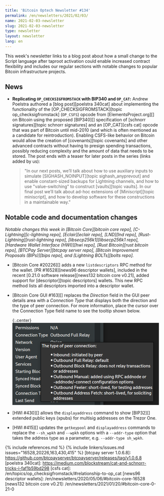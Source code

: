```yaml
---
title: 'Bitcoin Optech Newsletter #134'
permalink: /en/newsletters/2021/02/03/
name: 2021-02-03-newsletter
slug: 2021-02-03-newsletter
type: newsletter
layout: newsletter
lang: en
---
```

This week's newsletter links to a blog post about how a small change to
the Script language after taproot activation could enable increased
contract flexibility and includes our regular sections with notable changes to
popular Bitcoin infrastructure projects.

## News

- **Replicating `OP_CHECKSIGFROMSTACK` with BIP340 and `OP_CAT`:** Andrew
  Poelstra authored a [blog post][poelstra 340cat] about implementing
  the functionality of the
  [OP_CHECKSIGFROMSTACK][topic op_checksigfromstack] (`OP_CSFS`) opcode
  from [ElementsProject.org][] on Bitcoin using the proposed [BIP340][] specification of [schnorr
  signatures][topic schnorr signatures] and an [OP_CAT][csfs cat] opcode
  that was part of Bitcoin until mid-2010 (and which is often mentioned
  as a candidate for reintroduction).  Enabling CSFS-like behavior on
  Bitcoin would allow the creation of [covenants][topic covenants] and
  other advanced contracts without having to presign spending
  transactions, possibly reducing complexity and the amount of data that
  needs to be stored.  The post ends with a teaser for later posts in
  the series (links added by us):

    > "In our next posts, we’ll talk about how to use auxiliary inputs
    > to simulate [SIGHASH_NOINPUT][topic sighash_anyprevout] and enable
    > constant-sized backups for Lightning channels, and how to use
    > "value-switching" to construct [vaults][topic vaults].  In our
    > final post we’ll talk about ad-hoc extensions of
    > [Miniscript][topic miniscript], and how to develop software for
    > these constructions in a
    > maintainable way."

## Notable code and documentation changes

*Notable changes this week in [Bitcoin Core][bitcoin core repo],
[C-Lightning][c-lightning repo], [Eclair][eclair repo], [LND][lnd repo],
[Rust-Lightning][rust-lightning repo], [libsecp256k1][libsecp256k1
repo], [Hardware Wallet Interface (HWI)][hwi repo],
[Rust Bitcoin][rust bitcoin repo], [BTCPay Server][btcpay server repo],
[Bitcoin Improvement Proposals (BIPs)][bips repo], and [Lightning
BOLTs][bolts repo].*

- [Bitcoin Core #20226][] adds a new `listdescriptors` RPC method for the
  wallet. [PR #16528][news96 descriptor wallets], included in the recent [0.21.0
  software release][news132 bitcoin core v0.21], added support for
  [descriptor][topic descriptors] wallets. This new RPC method lists
  all descriptors imported into a descriptor wallet.

- [Bitcoin Core GUI #163][] replaces the *Direction* field in the GUI peer details
  area with a *Connection Type* that displays both the direction and the type of
  peer connection. For more information, place the cursor over the Connection
  Type field name to see the tooltip shown below.

    {:.center}
    ![Illustration of GUI peer detail connection type](/img/posts/2021-02-gui-peer-connection-type.png)

- [HWI #430][] allows the `displayaddress` command to show [BIP32][] extended
  public keys (xpubs) for multisig addresses on the Trezor One.

- [HWI #415][] updates the `getkeypool` and `displayaddress` commands to
  replace the `--sh_wpkh` and `--wpkh` options with a `--addr-type`
  option that takes the address type as a parameter, e.g. `--addr-type
  sh_wpkh`.

{% include references.md %}
{% include linkers/issues.md issues="16528,20226,163,430,415" %}
[btcpay server 1.0.6.8]: https://github.com/btcpayserver/btcpayserver/releases/tag/v1.0.6.8
[poelstra 340cat]: https://medium.com/blockstream/cat-and-schnorr-tricks-i-faf1b59bd298
[csfs cat]: /en/topics/op_checksigfromstack/#relationship-to-op_cat
[news96 descriptor wallets]: /en/newsletters/2020/05/06/#bitcoin-core-16528
[news132 bitcoin core v0.21]: /en/newsletters/2021/01/20/#bitcoin-core-0-21-0
